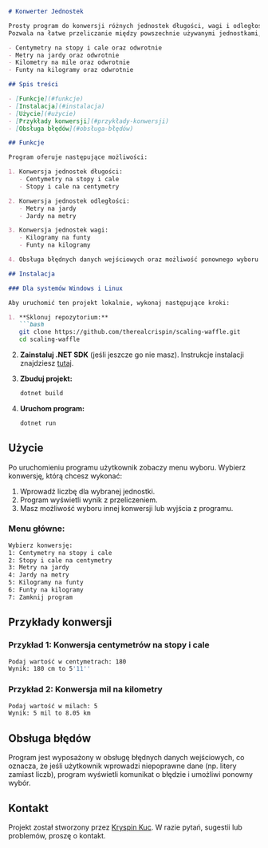 ```markdown
# Konwerter Jednostek

Prosty program do konwersji różnych jednostek długości, wagi i odległości.
Pozwala na łatwe przeliczanie między powszechnie używanymi jednostkami, takimi jak:

- Centymetry na stopy i cale oraz odwrotnie
- Metry na jardy oraz odwrotnie
- Kilometry na mile oraz odwrotnie
- Funty na kilogramy oraz odwrotnie

## Spis treści

- [Funkcje](#funkcje)
- [Instalacja](#instalacja)
- [Użycie](#użycie)
- [Przykłady konwersji](#przykłady-konwersji)
- [Obsługa błędów](#obsługa-błędów)

## Funkcje

Program oferuje następujące możliwości:

1. Konwersja jednostek długości:
   - Centymetry na stopy i cale
   - Stopy i cale na centymetry

2. Konwersja jednostek odległości:
   - Metry na jardy
   - Jardy na metry

3. Konwersja jednostek wagi:
   - Kilogramy na funty
   - Funty na kilogramy

4. Obsługa błędnych danych wejściowych oraz możliwość ponownego wyboru konwersji.

## Instalacja

### Dla systemów Windows i Linux

Aby uruchomić ten projekt lokalnie, wykonaj następujące kroki:

1. **Sklonuj repozytorium:**
   ```bash
   git clone https://github.com/therealcrispin/scaling-waffle.git
   cd scaling-waffle
   ```

2. **Zainstaluj .NET SDK** (jeśli jeszcze go nie masz). Instrukcje instalacji znajdziesz [tutaj](https://dotnet.microsoft.com/download).

3. **Zbuduj projekt:**
   ```bash
   dotnet build
   ```

4. **Uruchom program:**
   ```bash
   dotnet run
   ```

## Użycie

Po uruchomieniu programu użytkownik zobaczy menu wyboru. Wybierz konwersję, którą chcesz wykonać:

1. Wprowadź liczbę dla wybranej jednostki.
2. Program wyświetli wynik z przeliczeniem.
3. Masz możliwość wyboru innej konwersji lub wyjścia z programu.

### Menu główne:

```bash
Wybierz konwersję:
1: Centymetry na stopy i cale
2: Stopy i cale na centymetry
3: Metry na jardy
4: Jardy na metry
5: Kilogramy na funty
6: Funty na kilogramy
7: Zamknij program
```

## Przykłady konwersji

### Przykład 1: Konwersja centymetrów na stopy i cale

```bash
Podaj wartość w centymetrach: 180
Wynik: 180 cm to 5'11''
```

### Przykład 2: Konwersja mil na kilometry

```bash
Podaj wartość w milach: 5
Wynik: 5 mil to 8.05 km
```

## Obsługa błędów

Program jest wyposażony w obsługę błędnych danych wejściowych, co oznacza, że jeśli użytkownik wprowadzi niepoprawne dane (np. litery zamiast liczb), program wyświetli komunikat o błędzie i umożliwi ponowny wybór.

## Kontakt

Projekt został stworzony przez [Kryspin Kuc](https://github.com/therealcrispin). W razie pytań, sugestii lub problemów, proszę o kontakt.
```
